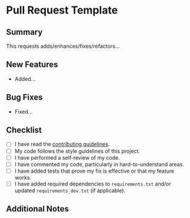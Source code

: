 # Pull Request Template

## Summary

<!-- 
Include a summary of the changes made in this pull request. 
Describe the purpose of the changes and any relevant context.
If this pull request addresses an issue, please link to it here. For example:
- Closes #123
- Related to #456
-->

This requests adds/enhances/fixes/refactors...

## New Features

<!-- 
Describe new features added in this request if applicable. Use bullet points. For example:
- Added a modal component
- Stat card gained a new `size` argument
If there are none, type "No new features".
-->

- Added...

## Bug Fixes

<!-- 
Describe bug fixes implemented in this request if applicable. Use bullet points. For example:
- Fixed checkbox responsiveness issue
- Resolved the issue that prevented author card from rendering in IE
If there are none, type "No bug fixes".
-->

- Fixed...

## Checklist

<!-- 
Ensure your pull request meets the following criteria:
-->

- [ ] I have read the [contributing guidelines](../README.md#contributing).
- [ ] My code follows the style guidelines of this project.
- [ ] I have performed a self-review of my code.
- [ ] I have commented my code, particularly in hard-to-understand areas.
- [ ] I have added tests that prove my fix is effective or that my feature works.
- [ ] I have added required dependencies to `requirements.txt` and/or updated `requirements_dev.txt` (if applicable).

## Additional Notes

<!-- 
Any additional information that may be helpful for the reviewers, such as:
- Any dependencies that need to be installed
- Any known issues or limitations
- Future improvements or features planned
-->

<!-- 
Thank you for your contribution! We appreciate your effort in making this project better.
-->